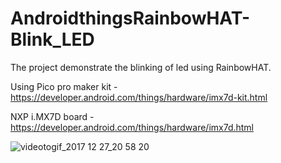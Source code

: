 # AndroidthingsRainbowHAT-Blink_LED

The project demonstrate the blinking of led using RainbowHAT.

Using Pico pro maker kit - https://developer.android.com/things/hardware/imx7d-kit.html

NXP i.MX7D board - https://developer.android.com/things/hardware/imx7d.html


![videotogif_2017 12 27_20 58 20](https://user-images.githubusercontent.com/18279724/34385826-73e740e4-eb4b-11e7-81b0-752230d46e6a.gif)





